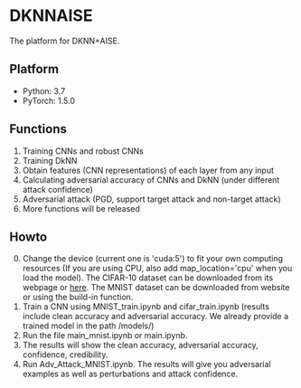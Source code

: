 # DKNNAISE
The platform for DKNN+AISE.
## Platform
* Python: 3.7
* PyTorch: 1.5.0
## Functions
1. Training CNNs and robust CNNs
2. Training DkNN
3. Obtain features (CNN representations) of each layer from any input
4. Calculating adversarial accuracy of CNNs and DkNN (under different attack confidence)
5. Adversarial attack (PGD, support target attack and non-target attack)
6. More functions will be released
## Howto
0. Change the device (current one is 'cuda:5') to fit your own computing resources (If you are using CPU, also add map_location='cpu' when you load the model). The CIFAR-10 dataset can be downloaded from its webpage or [here](https://github.com/wangren09/TrojanNetDetector/tree/master/DFTND/cifar10). The MNIST dataset can be downloaded from website or using the build-in function.
1. Train a CNN using MNIST_train.ipynb and cifar_train.ipynb (results include clean accuracy and adversarial accuracy. We already provide a trained model in the path /models/)
2. Run the file main_mnist.ipynb or main.ipynb.
3. The results will show the clean accuracy, adversarial accuracy, confidence, credibility.
4. Run Adv_Attack_MNIST.ipynb. The results will give you adversarial examples as well as perturbations and attack confidence.
